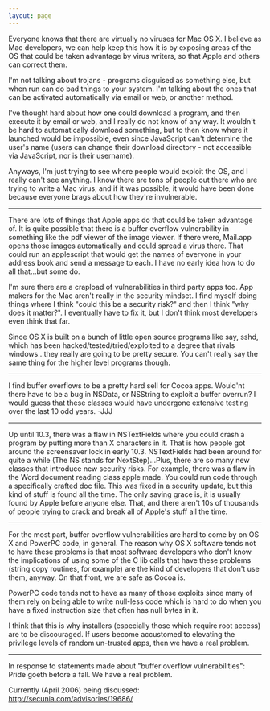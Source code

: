 ```yaml
---
layout: page
---
```


Everyone knows that there are virtually no viruses for Mac OS X. I believe as Mac developers, we can help keep this how it is by exposing areas of the OS that could be taken advantage by virus writers, so that Apple and others can correct them.

I'm not talking about trojans - programs disguised as something else, but when run can do bad things to your system. I'm talking about the ones that can be activated automatically via email or web, or another method.

I've thought hard about how one could download a program, and then execute it by email or web, and I really do not know of any way. It wouldn't be hard to automatically download something, but to then know where it launched would be impossible, even since JavaScript can't determine the user's name (users can change their download directory - not accessible via JavaScript, nor is their username).

Anyways, I'm just trying to see where people would exploit the OS, and I really can't see anything. I know there are tons of people out there who are trying to write a Mac virus, and if it was possible, it would have been done because everyone brags about how they're invulnerable.

----

There are lots of things that Apple apps do that could be taken advantage of. It is quite possible that there is a buffer overflow vulnerability in something like the pdf viewer of the image viewer. If there were, Mail.app opens those images automatically and could spread a virus there. That could run an applescript that would get the names of everyone in your address book and send a message to each. I have no early idea how to do all that...but some do.

I'm sure there are a crapload of vulnerabilities in third party apps too. App makers for the Mac aren't really in the security mindset. I find myself doing things where I think "could this be a security risk?" and then I think "why does it matter?". I eventually have to fix it, but I don't think most developers even think that far.

Since OS X is built on a bunch of little open source programs like say, sshd, which has been hacked/tested/tried/exploited to a degree that rivals windows...they really are going to be pretty secure. You can't really say the same thing for the higher level programs though.

----

I find buffer overflows to be a pretty hard sell for Cocoa apps. Would'nt there have to be a bug in NSData, or NSString to exploit a buffer overrun? I would guess that these classes would have undergone extensive testing over the last 10 odd years. -JJJ

----

Up until 10.3, there was a flaw in NSTextFields where you could crash a program by putting more than X characters in it. That is how people got around the screensaver lock in early 10.3. NSTextFields had been around for quite a while (The NS stands for NextStep)...Plus, there are so many new classes that introduce new security risks. For example, there was a flaw in the Word document reading class apple made. You could run code through a specifically crafted doc file. This was fixed in a security update, but this kind of stuff is found all the time. The only saving grace is, it is usually found by Apple before anyone else. That, and there aren't 10s of thousands of people trying to crack and break all of Apple's stuff all the time.

----

For the most part, buffer overflow vulnerabilities are hard to come by on OS X and PowerPC code, in general.  The reason why OS X software tends not to have these problems is that most software developers who don't know the implications of using some of the C lib calls that have these problems (string copy routines, for example) are the kind of developers that don't use them, anyway.  On that front, we are safe as Cocoa is.

PowerPC code tends not to have as many of those exploits since many of them rely on being able to write null-less code which is hard to do when you have a fixed instruction size that often has null bytes in it.

I think that this is why installers (especially those which require root access) are to be discouraged.  If users become accustomed to elevating the privilege levels of random un-trusted apps, then we have a real problem.

----

In response to statements made about "buffer overflow vulnerabilities": Pride goeth before a fall. We have a real problem.

Currently (April 2006) being discussed: http://secunia.com/advisories/19686/
